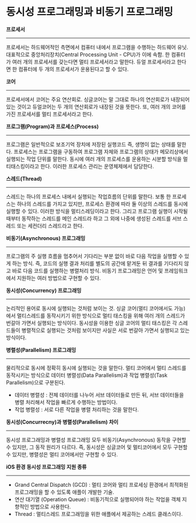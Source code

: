 # 동시성 프로그래밍과 비동기 프로그래밍

**프로세서**

---

 프로세서는 하드웨어적인 측면에서 컴퓨터 내에서 프로그램을 수행하는 하드웨어 유닛. 대표적으로 중앙처리장치(Central Processing Unit - CPU)가 이에 속함. 한 컴퓨터가 여러 개의 프로세서를 갖는다면 멀티 프로세서라고 말한다. 듀얼 프로세서라고 한다면 한 컴퓨터에 두 개의 프로세서가 운용된다고 할 수 있다.

**코어**

---

 프로세서에서 코어는 주요 연산회로. 싱글코어는 말 그대로 하나의 연산회로가 내장되어있는 것이고 듀얼코어는 두 개의 연산회로가 내장된 것을 뜻한다. 또, 여러 개의 코어를 가진 프로세서를 멀티 프로세서라고 한다.

**프로그램(Program)과 프로세스(Process)**

---

 프로그램은 일반적으로 보조기억 장치에 저장된 실행코드 즉, 생명이 없는 상태를 말한다. 프로세스는 프로그램을 구동하여 프로그램 자체와 프로그램의 상태가 메모리상에서 실행되는 작업 단위를 말한다. 동시에 여러 개의 프로세스를 운용하는 시분할 방식을 멀티태스킹이라고 한다. 이러한 프로세스 관리는 운영체제에서 담당한다.

**스레드(Thread)**

---

 스레드는 하나의 프로세스 내에서 실행되는 작업흐름의 단위를 말한다. 보통 한 프로세스는 하나의 스레드를 가지고 있지만, 프로세스 환경에 따라 둘 이상의 스레드를 동시에 실행할 수 있다. 이러한 방식을 멀티스레딩이라고 한다. 그리고 프로그램 실행이 시작될 때부터 동작하는 스레드를 메인 스레드라 하고 그 외에 나중에 생성된 스레드를 서브 스레드 또는 세컨더리 스레드라고 한다.

**비동기(Asynchronous) 프로그래밍**

---

 프로그램의 주 실행 흐름을 멈추어서 기다리는 부분 없이 바로 다음 작업을 실행할 수 있게 하는 방식. 즉, 코드의 실행 결과 처리를 별도의 공간에 맡겨둔 뒤 결과를 기다리지 않고 바로 다음 코드를 실행하는 병렬처리 방식. 비동기 프로그래밍은 언어 및 프레임워크에서 지원하는 여러 방법으로 구현할 수 있다.

**동시성(Concurrency) 프로그래밍**

---

 논리적인 용어로 동시에 실행되는 것처럼 보이는 것. 싱글 코어(멀티 코어에서도 가능)에서 멀티스레드를 동작시키기 위한 방식으로 멀티 태스킹을 위해 여러 개의 스레드가 번갈아 가면서 실행되는 방식이다. 동시성을 이용한 싱글 코어의 멀티 태스킹은 각 스레드들이 병렬적으로 실행되는 것처럼 보이지만 사실은 서로 번갈아 가면서 실행되고 있는 방식이다.

**병렬성(Parallelism) 프로그래밍**

---

 물리적으로 동시에 정확히 동시에 실행되는 것을 말한다. 멀티 코어에서 멀티 스레드를 동작시키는 방식으로 데이터 병렬성(Data Parallelism)과 작업 병렬성(Task Parallelism)으로 구분된다.

- 데이터 병렬성 : 전체 데이터를 나누어 서브 데이터들로 만든 뒤, 서브 데이터들을 병렬 처리해서 작업을 빠르게 수행하는 방법이다.
- 작업 병렬성 : 서로 다른 작업을 병렬 처리하는 것을 말한다.

**동시성(Concurrecny)과 병렬성(Parallelism) 차이**

---

 동시성 프로그래밍과 병렬성 프로그래밍 모두 비동기(Asynchronous) 동작을 구현할 수 있지만, 그 동작 원리가 다르다. 즉, 동시성은 싱글코어 및 멀티코어에서 모두 구현할 수 있지만, 병렬성은 멀티 코어에서만 구현할 수 있다.

**iOS 환경 동시성 프로그래밍 지원 종류**

---

- Grand Central Dispatch (GCD) : 멀티 코어와 멀티 프로세싱 환경에서 최적화된 프로그래밍을 할 수 있도록 애플이 개발한 기술.
- 연산 대기열 (Operation Queue) : 비동기적으로 실행되어야 하는 작업을 객체 지향적인 방법으로 사용한다.
- Thread : 멀티스레드 프로그래밍을 위한 애플에서 제공하는 스레드 클래스이다.